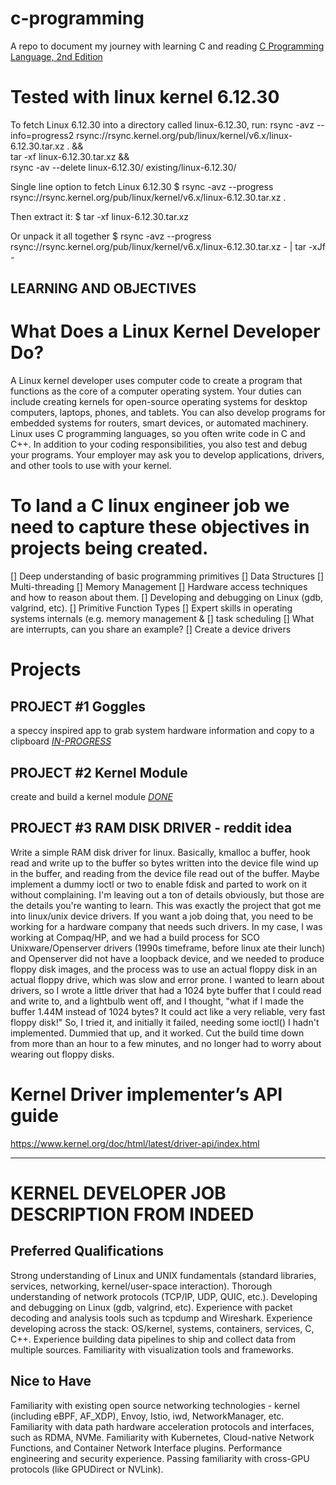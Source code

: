 # c-programming
A repo to document my journey with learning C and reading [C Programming Language, 2nd Edition](docs/pdf/the-C-programming-language-2nd-edition.pdf)

# Tested with linux kernel 6.12.30
To fetch Linux 6.12.30 into a directory called linux-6.12.30, run:
rsync -avz --info=progress2 rsync://rsync.kernel.org/pub/linux/kernel/v6.x/linux-6.12.30.tar.xz . && \
tar -xf linux-6.12.30.tar.xz && \
rsync -av --delete linux-6.12.30/ existing/linux-6.12.30/


Single line option to fetch Linux 6.12.30
$ rsync -avz --progress rsync://rsync.kernel.org/pub/linux/kernel/v6.x/linux-6.12.30.tar.xz .

Then extract it:
$ tar -xf linux-6.12.30.tar.xz

Or unpack it all together 
$ rsync -avz --progress rsync://rsync.kernel.org/pub/linux/kernel/v6.x/linux-6.12.30.tar.xz - | tar -xJf -

## LEARNING AND OBJECTIVES 

# What Does a Linux Kernel Developer Do?
A Linux kernel developer uses computer code to create a program
 that functions as the core of a computer operating system. Your duties 
can include creating kernels for open-source operating systems for 
desktop computers, laptops, phones, and tablets. You can also develop 
programs for embedded systems for routers, smart devices, or automated 
machinery. Linux uses C programming languages, so you often write code 
in C and C++. In addition to your coding responsibilities, you also test
 and debug your programs. Your employer may ask you to develop 
applications, drivers, and other tools to use with your kernel.


# To land a C linux engineer job we need to capture these objectives in projects being created. 
[] Deep understanding of basic programming primitives 
[] Data Structures
[] Multi-threading 
[] Memory Management
[] Hardware access techniques and how to reason about them.
[] Developing and debugging on Linux (gdb, valgrind, etc).
[] Primitive Function Types 
[] Expert skills in operating systems internals (e.g. memory management & 
[] task scheduling
[] What are interrupts, can you share an example? 
[] Create a device drivers

# Projects 

## PROJECT #1 Goggles
a speccy inspired app to grab system hardware information
and copy to a clipboard  [*IN-PROGRESS*](https://github.com/tedleyem/c-programming/tree/main/apps/goggles)

## PROJECT #2 Kernel Module 
create and build a kernel module [*DONE*](https://github.com/tedleyem/kernel-hello-module)

## PROJECT #3 RAM DISK DRIVER - reddit idea
Write a simple RAM disk driver for linux. Basically, kmalloc a buffer, hook read and write up to the buffer so bytes written into the device file wind up in the buffer, and reading from the device file read out of the buffer. Maybe implement a dummy ioctl or two to enable fdisk and parted to work on it without complaining. I'm leaving out a ton of details obviously, but those are the details you're wanting to learn. This was exactly the project that got me into linux/unix device drivers. If you want a job doing that, you need to be working for a hardware company that needs such drivers. In my case, I was working at Compaq/HP, and we had a build process for SCO Unixware/Openserver drivers (1990s timeframe, before linux ate their lunch) and Openserver did not have a loopback device, and we needed to produce floppy disk images, and the process was to use an actual floppy disk in an actual floppy drive, which was slow and error prone. I wanted to learn about drivers, so I wrote a little driver that had a 1024 byte buffer that I could read and write to, and a lightbulb went off, and I thought, "what if I made the buffer 1.44M instead of 1024 bytes? It could act like a very reliable, very fast floppy disk!" So, I tried it, and initially it failed, needing some ioctl() I hadn't implemented. Dummied that up, and it worked. Cut the build time down from more than an hour to a few minutes, and no longer had to worry about wearing out floppy disks. 


# Kernel Driver implementer’s API guide
https://www.kernel.org/doc/html/latest/driver-api/index.html 

---
# KERNEL DEVELOPER JOB DESCRIPTION FROM INDEED 
## Preferred Qualifications
Strong understanding of Linux and UNIX fundamentals (standard libraries, services, networking, kernel/user-space interaction).
Thorough understanding of network protocols (TCP/IP, UDP, QUIC, etc.).
Developing and debugging on Linux (gdb, valgrind, etc).
Experience with packet decoding and analysis tools such as tcpdump and Wireshark.
Experience developing across the stack: OS/kernel, systems, containers, services, C, C++.
Experience building data pipelines to ship and collect data from multiple sources.
Familiarity with visualization tools and frameworks.


## Nice to Have
Familiarity with existing open source networking technologies - kernel (including eBPF, AF_XDP), Envoy, Istio, iwd, NetworkManager, etc.
Familiarity with data path hardware acceleration protocols and interfaces, such as RDMA, NVMe.
Familiarity with Kubernetes, Cloud-native Network Functions, and Container Network Interface plugins.
Performance engineering and security experience.
Passing familiarity with cross-GPU protocols (like GPUDirect or NVLink).


